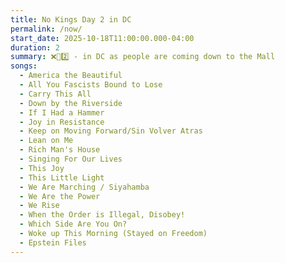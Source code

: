 ```yaml
---
title: No Kings Day 2 in DC
permalink: /now/
start_date: 2025-10-18T11:00:00.000-04:00
duration: 2
summary: ❌👑2️⃣ - in DC as people are coming down to the Mall
songs:
  - America the Beautiful
  - All You Fascists Bound to Lose
  - Carry This All
  - Down by the Riverside
  - If I Had a Hammer
  - Joy in Resistance
  - Keep on Moving Forward/Sin Volver Atras
  - Lean on Me
  - Rich Man's House
  - Singing For Our Lives
  - This Joy
  - This Little Light
  - We Are Marching / Siyahamba
  - We Are the Power
  - We Rise
  - When the Order is Illegal, Disobey!
  - Which Side Are You On?
  - Woke up This Morning (Stayed on Freedom)
  - Epstein Files
---
```

